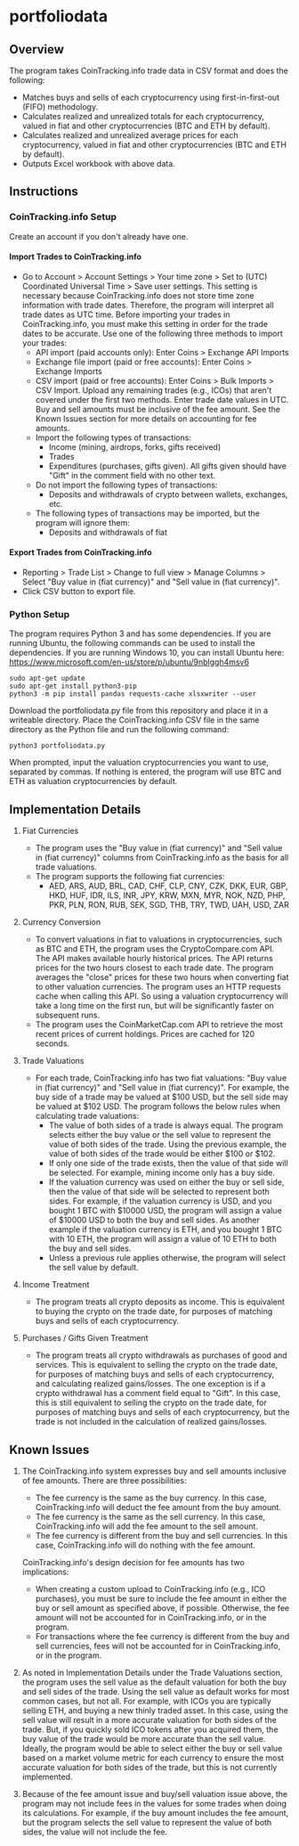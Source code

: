 # portfoliodata

## Overview

The program takes CoinTracking.info trade data in CSV format and does the following:

- Matches buys and sells of each cryptocurrency using first-in-first-out (FIFO) methodology.
- Calculates realized and unrealized totals for each cryptocurrency, valued in fiat and other cryptocurrencies (BTC and ETH by default).
- Calculates realized and unrealized average prices for each cryptocurrency, valued in fiat and other cryptocurrencies (BTC and ETH by default).
- Outputs Excel workbook with above data.

## Instructions

### CoinTracking.info Setup

Create an account if you don't already have one.

#### Import Trades to CoinTracking.info

- Go to Account > Account Settings > Your time zone > Set to (UTC) Coordinated Universal Time > Save user settings.  This setting is necessary because CoinTracking.info does not store time zone information with trade dates.  Therefore, the program will interpret all trade dates as UTC time.  Before importing your trades in CoinTracking.info, you must make this setting in order for the trade dates to be accurate.
Use one of the following three methods to import your trades:
  - API import (paid accounts only): Enter Coins > Exchange API Imports
  - Exchange file import (paid or free accounts): Enter Coins > Exchange Imports
  - CSV import (paid or free accounts): Enter Coins > Bulk Imports > CSV Import.  Upload any remaining trades (e.g., ICOs) that aren't covered under the first two methods.  Enter trade date values in UTC.  Buy and sell amounts must be inclusive of the fee amount.  See the Known Issues section for more details on accounting for fee amounts.
  - Import the following types of transactions:
    - Income (mining, airdrops, forks, gifts received)
    - Trades
    - Expenditures (purchases, gifts given).  All gifts given should have "Gift" in the comment field with no other text.
  - Do not import the following types of transactions:
    - Deposits and withdrawals of crypto between wallets, exchanges, etc.
  - The following types of transactions may be imported, but the program will ignore them:
    - Deposits and withdrawals of fiat

#### Export Trades from CoinTracking.info

- Reporting > Trade List > Change to full view > Manage Columns > Select "Buy value in (fiat currency)" and "Sell value in (fiat currency)".
- Click CSV button to export file.

### Python Setup

The program requires Python 3 and has some dependencies.  If you are running Ubuntu, the following commands can be used to install the dependencies.  If you are running Windows 10, you can install Ubuntu here: https://www.microsoft.com/en-us/store/p/ubuntu/9nblggh4msv6
```
sudo apt-get update
sudo apt-get install python3-pip
python3 -m pip install pandas requests-cache xlsxwriter --user
```
Download the portfoliodata.py file from this repository and place it in a writeable directory.  Place the CoinTracking.info CSV file in the same directory as the Python file and run the following command:
```
python3 portfoliodata.py
```
When prompted, input the valuation cryptocurrencies you want to use, separated by commas.  If nothing is entered, the program will use BTC and ETH as valuation cryptocurrencies by default.

## Implementation Details

1.  Fiat Currencies
    - The program uses the "Buy value in (fiat currency)" and "Sell value in (fiat currency)" columns from CoinTracking.info as the basis for all trade valuations.
    - The program supports the following fiat currencies:
      - AED, ARS, AUD, BRL, CAD, CHF, CLP, CNY, CZK, DKK, EUR, GBP, HKD, HUF, IDR, ILS, INR, JPY, KRW, MXN, MYR, NOK, NZD, PHP, PKR, PLN, RON, RUB, SEK, SGD, THB, TRY, TWD, UAH, USD, ZAR

2.  Currency Conversion
    - To convert valuations in fiat to valuations in cryptocurrencies, such as BTC and ETH, the program uses the CryptoCompare.com API.  The API makes available hourly historical prices.  The API returns prices for the two hours closest to each trade date.  The program averages the "close" prices for these two hours when converting fiat to other valuation currencies.  The program uses an HTTP requests cache when calling this API.  So using a valuation cryptocurrency will take a long time on the first run, but will be significantly faster on subsequent runs.
    - The program uses the CoinMarketCap.com API to retrieve the most recent prices of current holdings.  Prices are cached for 120 seconds.

3.  Trade Valuations
    - For each trade, CoinTracking.info has two fiat valuations: "Buy value in (fiat currency)" and "Sell value in (fiat currency)".  For example, the buy side of a trade may be valued at $100 USD, but the sell side may be valued at $102 USD.  The program follows the below rules when calculating trade valuations:
      - The value of both sides of a trade is always equal.  The program selects either the buy value or the sell value to represent the value of both sides of the trade.  Using the previous example, the value of both sides of the trade would be either $100 or $102.
      - If only one side of the trade exists, then the value of that side will be selected.  For example, mining income only has a buy side.
      - If the valuation currency was used on either the buy or sell side, then the value of that side will be selected to represent both sides.  For example, if the valuation currency is USD, and you bought 1 BTC with $10000 USD, the program will assign a value of $10000 USD to both the buy and sell sides.  As another example if the valuation currency is ETH, and you bought 1 BTC with 10 ETH, the program will assign a value of 10 ETH to both the buy and sell sides.
      - Unless a previous rule applies otherwise, the program will select the sell value by default.

4.  Income Treatment
    - The program treats all crypto deposits as income.  This is equivalent to buying the crypto on the trade date, for purposes of matching buys and sells of each cryptocurrency.
    
5.  Purchases / Gifts Given Treatment
    - The program treats all crypto withdrawals as purchases of good and services.  This is equivalent to selling the crypto on the trade date, for purposes of matching buys and sells of each cryptocurrency, and calculating realized gains/losses.  The one exception is if a crypto withdrawal has a comment field equal to "Gift".  In this case, this is still equivalent to selling the crypto on the trade date, for purposes of matching buys and sells of each cryptocurrency, but the trade is not included in the calculation of realized gains/losses.

## Known Issues

1.  The CoinTracking.info system expresses buy and sell amounts inclusive of fee amounts.  There are three possibilities:
    - The fee currency is the same as the buy currency.  In this case, CoinTracking.info will deduct the fee amount from the buy amount.
    - The fee currency is the same as the sell currency.  In this case, CoinTracking.info will add the fee amount to the sell amount.
    - The fee currency is different from the buy and sell currencies.  In this case, CoinTracking.info will do nothing with the fee amount.

    CoinTracking.info's design decision for fee amounts has two implications:
    - When creating a custom upload to CoinTracking.info (e.g., ICO purchases), you must be sure to include the fee amount in either the buy or sell amount as specified above, if possible.  Otherwise, the fee amount will not be accounted for in CoinTracking.info, or in the program.
    - For transactions where the fee currency is different from the buy and sell currencies, fees will not be accounted for in CoinTracking.info, or in the program.    

2.  As noted in Implementation Details under the Trade Valuations section, the program uses the sell value as the default valuation for both the buy and sell sides of the trade.  Using the sell value as default works for most common cases, but not all.  For example, with ICOs you are typically selling ETH, and buying a new thinly traded asset.  In this case, using the sell value will result in a more accurate valuation for both sides of the trade.  But, if you quickly sold ICO tokens after you acquired them, the buy value of the trade would be more accurate than the sell value.  Ideally, the program would be able to select either the buy or sell value based on a market volume metric for each currency to ensure the most accurate valuation for both sides of the trade, but this is not currently implemented.

3.  Because of the fee amount issue and buy/sell valuation issue above, the program may not include fees in the values for some trades when doing its calculations.  For example, if the buy amount includes the fee amount, but the program selects the sell value to represent the value of both sides, the value will not include the fee.
